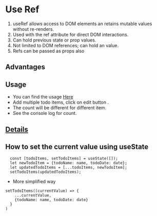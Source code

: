 # Use Ref

1. useRef allows access to DOM elements an retains mutable values without re-renders.
2. Used with the ref attribute for direct DOM interactions.
3. Can hold previous state or prop values.
4. Not limited to DOM references; can hold an value.
5. Refs can be passed as props also

## Advantages

## Usage

- You can find the usage [Here](https://github.com/siba-x-prasad/ReactPlayground/blob/main/src/react/youtube/10ToDoProject-version2/src/components/ToDoItem.jsx)
- Add multiple todo items, click on edit button .
- The count will be different for different item.
- See the console log for count.

## [Details](https://github.com/siba-x-prasad/ReactPlayground/blob/main/src/react/youtube/10ToDoProject-version2/src/components/AddTodoWithRef.jsx)

## How to set the current value using useState

```
  const [todoItems, setTodoItems] = useState([]);
  let newTodoItem = {todoName: name, todoDate: date};
  let updatedTodoItems = [...todoItems, newTodoItem];
  setTodoItems(updatedTodoItems);
```

- More simplified way

```
setTodoItems((currentValue) => {
    ...currentValue,
    {todoName: name, todoDate: date}
  }
)
```
